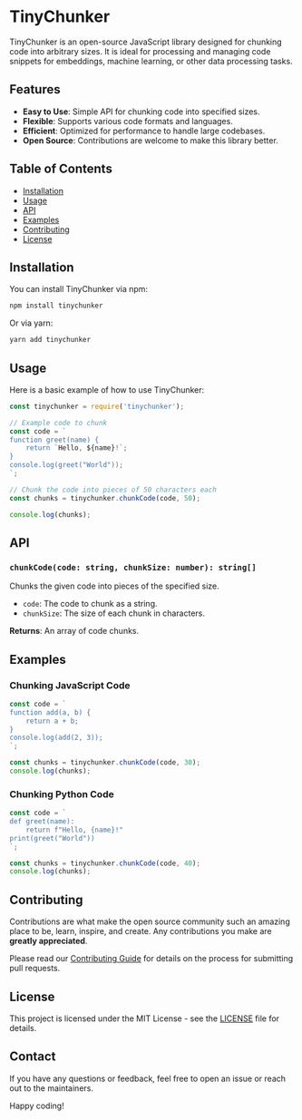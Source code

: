 
# TinyChunker

TinyChunker is an open-source JavaScript library designed for chunking code into arbitrary sizes. It is ideal for processing and managing code snippets for embeddings, machine learning, or other data processing tasks.

## Features

- **Easy to Use**: Simple API for chunking code into specified sizes.
- **Flexible**: Supports various code formats and languages.
- **Efficient**: Optimized for performance to handle large codebases.
- **Open Source**: Contributions are welcome to make this library better.

## Table of Contents

- [Installation](#installation)
- [Usage](#usage)
- [API](#api)
- [Examples](#examples)
- [Contributing](#contributing)
- [License](#license)

## Installation

You can install TinyChunker via npm:

```bash
npm install tinychunker
```

Or via yarn:

```bash
yarn add tinychunker
```

## Usage

Here is a basic example of how to use TinyChunker:

```javascript
const tinychunker = require('tinychunker');

// Example code to chunk
const code = `
function greet(name) {
    return `Hello, ${name}!`;
}
console.log(greet("World"));
`;

// Chunk the code into pieces of 50 characters each
const chunks = tinychunker.chunkCode(code, 50);

console.log(chunks);
```

## API

### `chunkCode(code: string, chunkSize: number): string[]`

Chunks the given code into pieces of the specified size.

- `code`: The code to chunk as a string.
- `chunkSize`: The size of each chunk in characters.

**Returns**: An array of code chunks.

## Examples

### Chunking JavaScript Code

```javascript
const code = `
function add(a, b) {
    return a + b;
}
console.log(add(2, 3));
`;

const chunks = tinychunker.chunkCode(code, 30);
console.log(chunks);
```

### Chunking Python Code

```javascript
const code = `
def greet(name):
    return f"Hello, {name}!"
print(greet("World"))
`;

const chunks = tinychunker.chunkCode(code, 40);
console.log(chunks);
```

## Contributing

Contributions are what make the open source community such an amazing place to be, learn, inspire, and create. Any contributions you make are **greatly appreciated**.

Please read our [Contributing Guide](CONTRIBUTING.md) for details on the process for submitting pull requests.

## License

This project is licensed under the MIT License - see the [LICENSE](LICENSE) file for details.

## Contact

If you have any questions or feedback, feel free to open an issue or reach out to the maintainers.

Happy coding!
